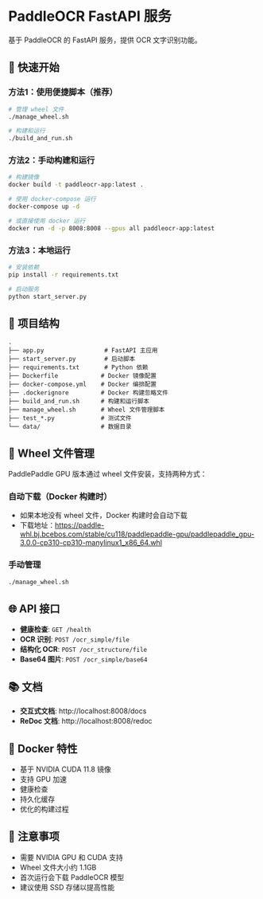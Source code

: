 # PaddleOCR FastAPI 服务

基于 PaddleOCR 的 FastAPI 服务，提供 OCR 文字识别功能。

## 🚀 快速开始

### 方法1：使用便捷脚本（推荐）

```bash
# 管理 wheel 文件
./manage_wheel.sh

# 构建和运行
./build_and_run.sh
```

### 方法2：手动构建和运行

```bash
# 构建镜像
docker build -t paddleocr-app:latest .

# 使用 docker-compose 运行
docker-compose up -d

# 或直接使用 docker 运行
docker run -d -p 8008:8008 --gpus all paddleocr-app:latest
```

### 方法3：本地运行

```bash
# 安装依赖
pip install -r requirements.txt

# 启动服务
python start_server.py
```

## 📁 项目结构

```
.
├── app.py                 # FastAPI 主应用
├── start_server.py        # 启动脚本
├── requirements.txt       # Python 依赖
├── Dockerfile            # Docker 镜像配置
├── docker-compose.yml    # Docker 编排配置
├── .dockerignore         # Docker 构建忽略文件
├── build_and_run.sh      # 构建和运行脚本
├── manage_wheel.sh       # Wheel 文件管理脚本
├── test_*.py             # 测试文件
└── data/                 # 数据目录
```

## 🔧 Wheel 文件管理

PaddlePaddle GPU 版本通过 wheel 文件安装，支持两种方式：

### 自动下载（Docker 构建时）
- 如果本地没有 wheel 文件，Docker 构建时会自动下载
- 下载地址：https://paddle-whl.bj.bcebos.com/stable/cu118/paddlepaddle-gpu/paddlepaddle_gpu-3.0.0-cp310-cp310-manylinux1_x86_64.whl

### 手动管理
```bash
./manage_wheel.sh
```

## 🌐 API 接口

- **健康检查**: `GET /health`
- **OCR 识别**: `POST /ocr_simple/file`
- **结构化 OCR**: `POST /ocr_structure/file`
- **Base64 图片**: `POST /ocr_simple/base64`

## 📚 文档

- **交互式文档**: http://localhost:8008/docs
- **ReDoc 文档**: http://localhost:8008/redoc

## 🐳 Docker 特性

- 基于 NVIDIA CUDA 11.8 镜像
- 支持 GPU 加速
- 健康检查
- 持久化缓存
- 优化的构建过程

## 📝 注意事项

- 需要 NVIDIA GPU 和 CUDA 支持
- Wheel 文件大小约 1.1GB
- 首次运行会下载 PaddleOCR 模型
- 建议使用 SSD 存储以提高性能
